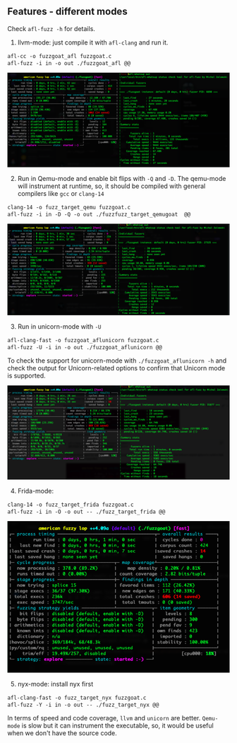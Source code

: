 ## Features - different modes
Check `afl-fuzz -h` for details.
1. llvm-mode: just compile it with `afl-clang` and run it.
```
afl-cc -o fuzzgoat_afl fuzzgoat.c
afl-fuzz -i in -o out ./fuzzgoat_afl @@
```
![llvm-mode](pics/llvm-mode.png)

2. Run in Qemu-mode and enable bit flips with `-Q` and `-D`. The qemu-mode will instrument at runtime, so, it should be compiled with general compilers like `gcc` or `clang-14`
```
clang-14 -o fuzz_target_qemu fuzzgoat.c
afl-fuzz -i in -D -Q -o out ./fuzzfuzz_target_qemugoat  @@
```
![qemu](pics/qemu-mode.png)


3. Run in unicorn-mode with `-U`
```
afl-clang-fast -o fuzzgoat_aflunicorn fuzzgoat.c
afl-fuzz -U -i in -o out ./fuzzgoat_aflunicorn @@
```
To check the support for unicorn-mode with `./fuzzgoat_aflunicorn -h` and check the output for Unicorn-related options to confirm that Unicorn mode is supported.

![unicorn1](pics/unicorn-mode.png)


4. Frida-mode: 
```
clang-14 -o fuzz_target_frida fuzzgoat.c
afl-fuzz -i in -O -o out -- ./fuzz_target_frida @@
```
![frida](pics/frida-mode.png)

5. nyx-mode: install nyx first
```
afl-clang-fast -o fuzz_target_nyx fuzzgoat.c
afl-fuzz -Y -i in -o out -- ./fuzz_target_nyx @@
```

In terms of speed and code coverage, `llvm` and `unicorn` are better. 
`Qemu-mode` is slow but it can instrument the executable, so, it would be useful when we don't have the source code.

